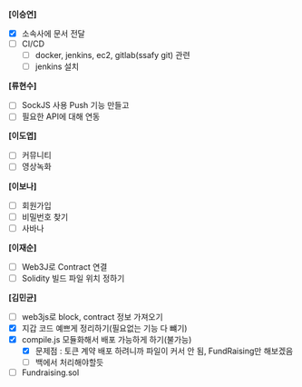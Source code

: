 **[이승연]**

- [x]  소속사에 문서 전달
- [ ]  CI/CD
    - [ ]  docker, jenkins, ec2, gitlab(ssafy git) 관련
    - [ ]  jenkins 설치

**[류현수]**

- [ ]  SockJS 사용 Push 기능 만들고
- [ ]  필요한 API에 대해 연동

**[이도엽]**

- [ ]  커뮤니티
- [ ]  영상녹화

**[이보나]**

- [ ]  회원가입
- [ ]  비밀번호 찾기
- [ ]  사바나

**[이재순]**

- [ ]  Web3J로 Contract 연결
- [ ]  Solidity 빌드 파일 위치 정하기

**[김민균]**

- [ ]  web3js로 block, contract 정보 가져오기
- [x]  지갑 코드 예쁘게 정리하기(필요없는 기능 다 뺴기)
- [x]  compile.js 모듈화해서 배포 가능하게 하기(불가능)
    - [x]  문제점 : 토큰 계약 배포 하려니까 파일이 커서 안 됨, FundRaising만 해보겠음
    - [ ]  백에서 처리해야할듯
- [ ]  Fundraising.sol